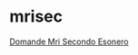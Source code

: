 # mrisec
[Domande Mri Secondo Esonero](https://github.com/peppocola/mrisec/blob/master/domandeMRI.md)
